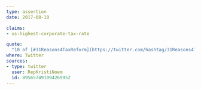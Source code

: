 ```yaml
---
type: assertion
date: 2017-08-10

claims:
- us-highest-corporate-tax-rate

quote:
  "10 of [#31Reasons4TaxReform](https://twitter.com/hashtag/31Reasons4TaxReform?src=hash): America can't compete for business and jobs when we have the world's highest corporate tax rate."
where: Twitter
sources:
- type: twitter
  user: RepKristiNoem
  id: 895657491094269952
---
```

